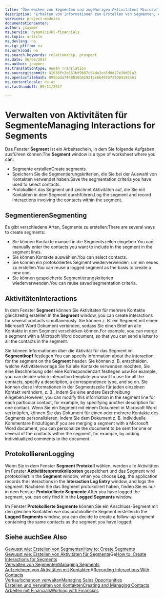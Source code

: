 ```yaml
---
title: "Überwachen von Segmenten und zugehörigen Aktivitäten| Microsoft Docs"
description: "Erhalten von Informationen zum Erstellen von Segmenten, um Kontaktgruppen zu definieren und Festlegen von Aktivitäten für Segmente."
services: project-madeira
documentationcenter: 
author: jswymer
ms.service: dynamics365-financials
ms.topic: article
ms.devlang: na
ms.tgt_pltfrm: na
ms.workload: na
ms.search.keywords: relationship, prospect
ms.date: 06/06/2017
ms.author: jswymer
ms.translationtype: Human Translation
ms.sourcegitcommit: 81636fc2e661bd9b07c54da1cd5d0d27e30d01a2
ms.openlocfilehash: 899bdda7448810b029216c66402b739004193a61
ms.contentlocale: de-at
ms.lasthandoff: 09/11/2017

---
```

# <a name="managing-interactions-for-segments"></a><span data-ttu-id="d017f-103">Verwalten von Aktivitäten für Segmente</span><span class="sxs-lookup"><span data-stu-id="d017f-103">Managing Interactions for Segments</span></span>
<span data-ttu-id="d017f-104">Das Fenster **Segment** ist ein Arbeitsschein, in dem Sie folgende Aufgaben ausführen können:</span><span class="sxs-lookup"><span data-stu-id="d017f-104">The **Segment** window is a type of worksheet where you can:</span></span>

* <span data-ttu-id="d017f-105">Segmente erstellen</span><span class="sxs-lookup"><span data-stu-id="d017f-105">Create segments.</span></span>
* <span data-ttu-id="d017f-106">Speichern Sie die Segmentierungskriterien, die Sie bei der Auswahl von Kontakten verwendet haben.</span><span class="sxs-lookup"><span data-stu-id="d017f-106">Save the segmentation criteria you have used to select contacts.</span></span>
* <span data-ttu-id="d017f-107">Protokolliert das Segment und zeichnet Aktivitäten auf, die Sie mit Kontakten in dem Segment durchführen.</span><span class="sxs-lookup"><span data-stu-id="d017f-107">Log the segment and record interactions involving the contacts within the segment.</span></span>

## <a name="segmenting"></a><span data-ttu-id="d017f-108">Segmentieren</span><span class="sxs-lookup"><span data-stu-id="d017f-108">Segmenting</span></span>
<span data-ttu-id="d017f-109">Es gibt verschiedene Arten, Segmente zu erstellen:</span><span class="sxs-lookup"><span data-stu-id="d017f-109">There are several ways to create segments:</span></span>

* <span data-ttu-id="d017f-110">Sie können Kontakte manuell in die Segmentszeilen eingeben.</span><span class="sxs-lookup"><span data-stu-id="d017f-110">You can manually enter the contacts you want to include in the segment in the segment lines.</span></span>
* <span data-ttu-id="d017f-111">Sie können Kontakte auswählen.</span><span class="sxs-lookup"><span data-stu-id="d017f-111">You can select contacts.</span></span>
* <span data-ttu-id="d017f-112">Sie können ein protokolliertes Segment wiederverwenden, um ein neues zu erstellen.</span><span class="sxs-lookup"><span data-stu-id="d017f-112">You can reuse a logged segment as the basis to create a new one.</span></span>
* <span data-ttu-id="d017f-113">Sie können gespeicherte Segmentierungskriterien wiederverwenden.</span><span class="sxs-lookup"><span data-stu-id="d017f-113">You can reuse saved segmentation criteria.</span></span>

## <a name="interactions"></a><span data-ttu-id="d017f-114">Aktivitäten</span><span class="sxs-lookup"><span data-stu-id="d017f-114">Interactions</span></span>
<span data-ttu-id="d017f-115">In dem Fenster **Segment** können Sie Aktivitäten für mehrere Kontakte gleichzeitig erstellen.</span><span class="sxs-lookup"><span data-stu-id="d017f-115">In the **Segment** window, you can create interactions for several contacts simultaneously.</span></span> <span data-ttu-id="d017f-116">Sie können z. B. ein Segment mit einem Microsoft Word Dokument verbinden, sodass Sie einen Brief an alle Kontakte in dem Segment verschicken können.</span><span class="sxs-lookup"><span data-stu-id="d017f-116">For example, you can merge a segment with a Microsoft Word document, so that you can send a letter to all the contacts in the segment.</span></span>

<span data-ttu-id="d017f-117">Sie können Informationen über die Aktivität für das Segment im **Segmentkopf** festlegen.</span><span class="sxs-lookup"><span data-stu-id="d017f-117">You can specify information about the interaction for the segment on the **Segment** header.</span></span> <span data-ttu-id="d017f-118">Sie können z. B. entscheiden, welche Aktivitätenvorlage Sie für alle Kontakte verwenden möchten, Sie eine Beschreibung oder eine Korrespondenzart festlegen usw.</span><span class="sxs-lookup"><span data-stu-id="d017f-118">For example, you can decide which interaction template you want to use for all the contacts, specify a description, a correspondence type, and so on.</span></span> <span data-ttu-id="d017f-119">Sie können diese Informationen in der Segmentszeile für jeden einzelnen Kontakt verändern, z. B., indem Sie eine andere Beschreibung eingeben.</span><span class="sxs-lookup"><span data-stu-id="d017f-119">However, you can modify this information in the segment line for each particular contact, for example, by specifying another description for one contact.</span></span> <span data-ttu-id="d017f-120">Wenn Sie ein Segment mit einem Dokument in Microsoft Word verknüpfen, können Sie das Dokument für einen oder mehrere Kontakte des Segments personalisieren, indem Sie dem Dokument z. B. individuelle Kommentare hinzufügen.</span><span class="sxs-lookup"><span data-stu-id="d017f-120">If you are merging a segment with a Microsoft Word document, you can personalize the document to be sent for one or several of the contacts within the segment, for example, by adding individualized comments to the document.</span></span>

## <a name="logging"></a><span data-ttu-id="d017f-121">Protokollieren</span><span class="sxs-lookup"><span data-stu-id="d017f-121">Logging</span></span>
<span data-ttu-id="d017f-122">Wenn Sie in dem Fenster **Segment** **Protokoll** wählen, werden alle Aktivitäten im Fenster **Aktivitätenprotokollposten** gespeichert und das Segment wird protokolliert.</span><span class="sxs-lookup"><span data-stu-id="d017f-122">In the **Segment** window, when you choose **Log**, the application records the interactions in the **Interaction Log Entry** window, and logs the segment.</span></span> <span data-ttu-id="d017f-123">Nachdem Sie das Segment protokolliert haben, finden Sie es nur in dem Fenster **Protokollierte Segmente**.</span><span class="sxs-lookup"><span data-stu-id="d017f-123">After you have logged the segment, you can only find it in the **Logged Segments** window.</span></span>

<span data-ttu-id="d017f-124">Im Fenster **Protokollierte Segmente** können Sie ein Anschluss-Segment mit den gleichen Kontakten wie das protokollierte Segment erstellen.</span><span class="sxs-lookup"><span data-stu-id="d017f-124">In the **Logged Segments** window, you can decide to create a follow-up segment containing the same contacts as the segment you have logged.</span></span>

## <a name="see-also"></a><span data-ttu-id="d017f-125">Siehe auch</span><span class="sxs-lookup"><span data-stu-id="d017f-125">See Also</span></span>
[<span data-ttu-id="d017f-126">Gewusst wie: Erstellen von Segmenten</span><span class="sxs-lookup"><span data-stu-id="d017f-126">How to: Create Segments</span></span>](marketing-how-create-segment.md)  
<span data-ttu-id="d017f-127">[Gewusst wie: Erstellen von Aktivitäten für Segmente](marketing-how-create-interactions.md)Ge</span><span class="sxs-lookup"><span data-stu-id="d017f-127">[How to: Create Interactions for Segments](marketing-how-create-interactions.md)</span></span>  
[<span data-ttu-id="d017f-128">Verwalten von Segmenten</span><span class="sxs-lookup"><span data-stu-id="d017f-128">Managing Segments</span></span>](marketing-segments.md)  
<span data-ttu-id="d017f-129">[Aufzeichnen von Aktivitäten mit Kontakten](marketing-interactions.md)A</span><span class="sxs-lookup"><span data-stu-id="d017f-129">[Recording Interactions With Contacts](marketing-interactions.md)</span></span>  
[<span data-ttu-id="d017f-130">Verkaufschancen verwalten</span><span class="sxs-lookup"><span data-stu-id="d017f-130">Managing Sales Opportunities</span></span>](marketing-manage-sales-opportunities.md)  
[<span data-ttu-id="d017f-131">Erstellen und Verwalten von Kontakten</span><span class="sxs-lookup"><span data-stu-id="d017f-131">Creating and Managing Contacts</span></span>](marketing-contacts.md)  
[<span data-ttu-id="d017f-132">Arbeiten mit Financials</span><span class="sxs-lookup"><span data-stu-id="d017f-132">Working with Financials</span></span>](ui-work-product.md)

